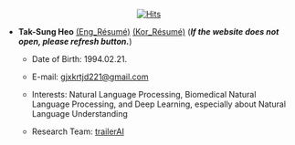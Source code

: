<div align=center>
  
[![Hits](https://hits.seeyoufarm.com/api/count/incr/badge.svg?url=https%3A%2F%2Fgithub.com%2FHeoTaksung)](https://github.com/HeoTaksung)

</div>

* **Tak-Sung Heo** [(Eng_Résumé)](https://heotaksung.github.io/index.html) [(Kor_Résumé)](https://heotaksung.github.io/ko_index.html) (***If the website does not open, please refresh button.***)

  * Date of Birth: 1994.02.21.

  * E-mail: gjxkrtjd221@gmail.com

  * Interests: Natural Language Processing, Biomedical Natural Language Processing, and Deep Learning, especially about Natural Language Understanding
 
  * Research Team: [trailerAI](https://github.com/trailerAI)



<!--
**HeoTaksung/HeoTaksung** is a ✨ _special_ ✨ repository because its `README.md` (this file) appears on your GitHub profile.

Here are some ideas to get you started:

- 🔭 I’m currently working on ...
- 🌱 I’m currently learning ...
- 👯 I’m looking to collaborate on ...
- 🤔 I’m looking for help with ...
- 💬 Ask me about ...
- 📫 How to reach me: ...
- 😄 Pronouns: ...
- ⚡ Fun fact: ...
-->
